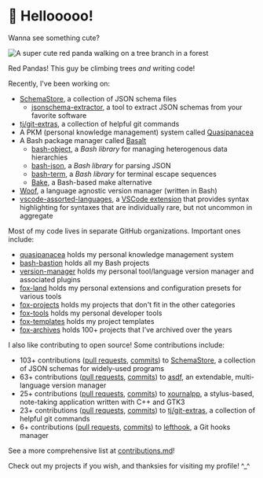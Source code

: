<!-- markdownlint-disable-next-line no-trailing-punctuation -->
# 👋 Hellooooo!

Wanna see something cute?

![A super cute red panda walking on a tree branch in a forest](./redpanda3.jpg)

Red Pandas! This guy be climbing trees _and_ writing code!

Recently, I've been working on:

- [SchemaStore](https://github.com/schemastore/SchemaStore), a collection of JSON schema files
  - [jsonschema-extractor](https://github.com/fox-projects/jsonschema-extractor), a tool to extract JSON schemas from your favorite software
- [tj/git-extras](https://github.com/tj/git-extras), a collection of helpful git commands
- A PKM (personal knowledge management) system called [Quasipanacea](https://github.com/quasipanacea)
- A Bash package manager called [Basalt](https://github.com/hyperupcall/basalt)
  - [bash-object](https://github.com/bash-bastion/bash-object), a _Bash library_ for managing heterogenous data hierarchies
  - [bash-json](https://github.com/bash-bastion/bash-json), a _Bash library_ for parsing JSON
  - [bash-term](https://github.com/bash-bastion/bash-term), a _Bash library_ for terminal escape sequences
  - [Bake](https://github.com/hyperupcall/bake), a Bash-based make alternative
- [Woof](https://github.com/version-manager/woof), a language agnostic version manager (written in Bash)
- [vscode-assorted-languages](https://github.com/fox-projects/vscode-assorted-languages), a [VSCode extension](https://marketplace.visualstudio.com/items?itemName=EdwinKofler.vscode-assorted-languages) that provides syntax highlighting for syntaxes that are individually rare, but not uncommon in aggregate

Most of my code lives in separate GitHub organizations. Important ones include:

- [quasipanacea](https://github.com/quasipanacea) holds my personal knowledge management system
- [bash-bastion](https://github.com/bash-bastion) holds all my Bash projects
- [version-manager](https://github.com/version-manager) holds my personal tool/language version manager and associated plugins
- [fox-land](https://github.com/fox-land) holds my personal extensions and configuration presets for various tools
- [fox-projects](https://github.com/fox-projects) holds my projects that don't fit in the other categories
- [fox-tools](https://github.com/fox-tools) holds my personal developer tools
- [fox-templates](https://github.com/fox-templates) holds my project templates
- [fox-archives](https://github.com/fox-archives) holds 100+ projects that I've archived over the years

I also like contributing to open source! Some contributions include:

- 103+ contributions ([pull requests](https://github.com/SchemaStore/schemastore/pulls?q=author%3Ahyperupcall+is%3Apr+is%3Amerged+sort%3Aupdated-desc), [commits](https://github.com/SchemaStore/schemastore/commits?author=hyperupcall)) to [SchemaStore](https://github.com/SchemaStore/schemastore), a collection of JSON schemas for widely-used programs
- 63+ contributions ([pull requests](https://github.com/asdf-vm/asdf/pulls?q=author%3Ahyperupcall+is%3Apr+is%3Amerged+sort%3Aupdated-desc), [commits](https://github.com/asdf-vm/asdf/pulls/commits?author=hyperupcall)) to [asdf](https://github.com/asdf-vm/asdf), an extendable, multi-language version manager
- 25+ contributions ([pull requests](https://github.com/xournalpp/xournalpp/pulls?q=author%3Ahyperupcall+is%3Apr+is%3Amerged+sort%3Aupdated-desc), [commits](https://github.com/xournalpp/xournalpp/commits?author=hyperupcall)) to [xournalpp](https://github.com/xournalpp/xournalpp), a stylus-based, note-taking application written with C++ and GTK3
- 23+ contributions ([pull requests](https://github.com/tj/git-extras/pulls?q=author%3Ahyperupcall+is%3Apr+is%3Amerged+sort%3Aupdated-desc), [commits](https://github.com/tj/git-extras/commits?author=hyperupcall)) to [tj/git-extras](https://github.com/tj/git-extras), a collection of helpful git commands
- 6+ contributions ([pull requests](https://github.com/evilmartians/lefthook/pulls?q=author%3Ahyperupcall+is%3Apr+is%3Amerged+sort%3Aupdated-desc), [commits](https://github.com/evilmartians/lefthook/commits?author=hyperupcall)) to [lefthook](https://github.com/evilmartians/lefthook), a Git hooks manager

See a more comprehensive list at [contributions.md](./contributions.md)!

Check out my projects if you wish, and thanksies for visiting my profile! ^_^
